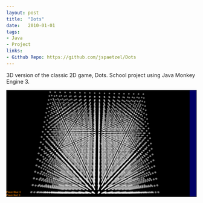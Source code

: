 ```yaml
---
layout: post
title:  "Dots"
date:   2010-01-01
tags:
- Java
- Project
links:
- Github Repo: https://github.com/jspaetzel/Dots
---
```


3D version of the classic 2D game, Dots. School project using Java Monkey Engine 3.

![dots](./assets/dots-screenshot.png "Dots")
